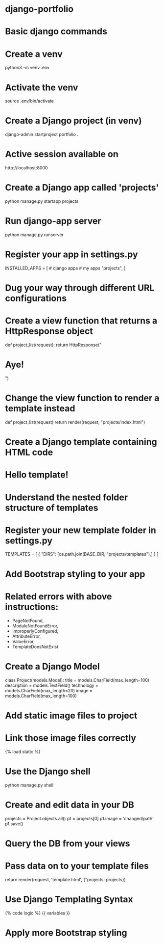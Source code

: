 # django-portfolio

# Basic django commands

# Create a venv 
python3 -m venv .env

# Activate the venv
source .env/bin/activate

# Create a Django project (in venv)
django-admin startproject portfolio .

# Active session available on
http://localhost:8000

# Create a Django app called 'projects'
python manage.py startapp projects

# Run django-app server
python manage.py runserver

# Register your app in settings.py
INSTALLED_APPS = [
	# django apps
	# my apps
	"projects",
]

# Dug your way through different URL configurations

# Create a view function that returns a HttpResponse object
def project_list(request):
    return HttpResponse("<h1>Aye!</h1>")

# Change the view function to render a template instead
def project_list(request)
    return render(request, "projects/index.html")

# Create a Django template containing HTML code
<body>
    <h1>Hello template!</h1>
</body>

# Understand the nested folder structure of templates

# Register your new template folder in settings.py
TEMPLATES = [
    {
        "DIRS": [os.path.join(BASE_DIR, "projects/templates"),]
    }
]

# Add Bootstrap styling to your app
<head>
    <link rel="stylesheet" href="link.com">
</head>

# Related errors with above instructions:
- PageNotFound,
- ModuleNotFoundError,
- ImproperlyConfigured,
- AttributeError,
- ValueError,
- TemplateDoesNotExist

# Create a Django Model
class Project(models.Model):
    title = models.CharField(max_length=100)
    description = models.TextField()
    technology = models.CharField(max_length=20)
    image = models.CharField(max_length=100)

# Add static image files to project
# Link those image files correctly
{% load static %}

# Use the Django shell
python manage.py shell

# Create and edit data in your DB
projects = Project.objects.all()
p1 = projects[0]
p1.image = 'changed/path'
p1.save()

# Query the DB from your views
# Pass data on to your template files
return render(request, 'template.html', {"projects: projects})

# Use Django Templating Syntax
{% code logic %}
{{ variables }}

# Apply more Bootstrap styling

